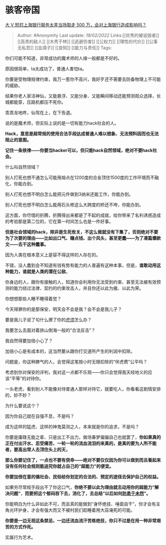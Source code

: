 # 骇客帝国
[大 V 怒怼上海银行服务太差当场取走 500 万，会对上海银行造成影响吗？](https://www.zhihu.com/question/492833689/answer/2351268903)

> Author: #Anonymity
> Last update: *19/02/2022*
> Links:[[优秀的被诋毁者]] [[高贵的敌人]] [[木秀于林]] [[逃避伤害]] [[公权力]] [[理性的代价]] [[公事无私怨]] [[血滴子]] [[良知]] [[能力与责任]]
> Tags:

你们可能不知道，非常成功的魔术师的人缘一般都是不好的。

原因很简单，ta太成功了，普通人害怕ta。

你要是受物理规律约束，我万一惹你不高兴，我好歹还不需要去防备物理上不可能的威胁。

结果你老人家活神仙，又能悬浮、又能分身、又能瞬间移动还能预测观众选择，长城都能穿，压路机都压不死你。

乖乖龙地咚，仙驾在上，在下告退。

说的是魔术师，但实际上说的是一切有能力hack社会的人。

**Hack，意思是超常规的使用合法手段达成普通人难以想象、无法预料因而也无法阻止的意图。**

**记住一条铁律——你要当hacker可以，但只能hack自然领域，绝对不要hack社会。**

什么叫自然领域？

别人打死也想不通怎么可能用熔点在1200度的合金顶住1500度的工作环境而不融化，你能办到。

别人打死也想不明白怎么能把元件做到3纳米还能工作，你能办到。

别人打死也想不明白怎么能用石头修这么大跨度的桥还不垮，你能办到。

这方面，你尽情的折腾，折腾得出来都是了不起的成就，给你带来了名利诱惑造成的考验那是第二位的，它在第一时间怎么也是一件好事。

**但是社会领域的hack，除非是生死攸关，不这么做就没有下集了，否则绝对不要为了次要的理由——比如出口气、赚点钱、出个风头，甚至更蠢——为了凑篇爆款文——去干这种蠢事。**

因为人类在根本意义上是容不得这样的人存在的。

不错，没人蠢到会不知道有钱有势有能力的人普遍有这种本事，但是，**谁敢动用这种能力，谁就是人类的潜在公敌**。

你身边的人，跟你有接触的人，知道你会利用你无法受到约束、甚至无法被有效预测的能力绕过法律、契约的约束攻击人，并且你还以此为傲、以此为荣。

你想想那些人睡不睡得着觉？

今天得罪你的是那保安，明天会不会是我？会不会是我儿子？

要是我儿子说了句什么撩了你的[虎须](https://www.zhihu.com/search?q=%E8%99%8E%E9%A1%BB&search_source=Entity&hybrid_search_source=Entity&hybrid_search_extra=%7B%22sourceType%22%3A%22answer%22%2C%22sourceId%22%3A2351268903%7D)怎么办？

我要怎么去面对着排山倒海一般的“合法反击”？

我自然得要加倍小心了？

加倍小心是有成本的，这当然要从跟你打交道所产生的利润中扣除。

问题是，你这种脾气的人，会觉得这笔按小时无限扣除的“伴虎费”公平吗？

考虑到你对保安的评判，我对这一点都不乐观——你只会觉得我天经地义的应该“平等”的对待你。

一头老虎，看到别人不能像对待普通人那样对待它，就要吃人，你看看这剧情安排的，妙不妙？

为什么要说这个？

因为你自己就在自强不息，不是吗？

成为这样的猛虎、这样的神鬼莫测之人，本来就是你的追求，不是吗？

你要是庸碌无能之辈、只是出工不出力，做场春梦偏偏自己也就罢了，**你如果真的正在付出汗水、忍受痛苦、一轮一轮的流血流泪的来真的，是真的要为人所不能者，要高出常人去顶住头上的天，**

**那么你要记住了，一点也不要有侥幸——绝对不要仅仅因为你可以做到而且看起来没有任何社会规则能追究你就占自己的“超能力”的便宜。**

**你要加倍在意的循社会、民俗给你划定的合法的、预定的途径去保护自己的权益。**

如果穷尽常规手段出不了你这口气，**你绝不要以此为理由就去动用你的超能力“解决问题”**，**而要把这个郁闷吞下去，消化了，去总结“以后如何[防患于未然](https://www.zhihu.com/search?q=%E9%98%B2%E6%82%A3%E4%BA%8E%E6%9C%AA%E7%84%B6&search_source=Entity&hybrid_search_source=Entity&hybrid_search_extra=%7B%22sourceType%22%3A%22answer%22%2C%22sourceId%22%3A2351268903%7D)”。**

你能明白为什么非如此不可，而且真的能做到“身怀绝技、唾面自干”，你才会有主角光环护身，才会有强大而又不被村民们趁睡着用大蒜淹死的可能。

**你要是一边无视这条禁忌、一边还流血流汗苦练绝技，你只不过是在用一种非常艰苦的方式作死。**

实属行为艺术。
